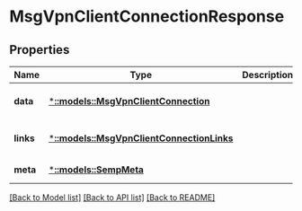 # MsgVpnClientConnectionResponse

## Properties
Name | Type | Description | Notes
------------ | ------------- | ------------- | -------------
**data** | [***::models::MsgVpnClientConnection**](MsgVpnClientConnection.md) |  | [optional] [default to null]
**links** | [***::models::MsgVpnClientConnectionLinks**](MsgVpnClientConnectionLinks.md) |  | [optional] [default to null]
**meta** | [***::models::SempMeta**](SempMeta.md) |  | [default to null]

[[Back to Model list]](../README.md#documentation-for-models) [[Back to API list]](../README.md#documentation-for-api-endpoints) [[Back to README]](../README.md)


